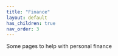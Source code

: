 ```yaml
---
title: "Finance"
layout: default
has_children: true
nav_order: 3
---
```


Some pages to help with personal finance